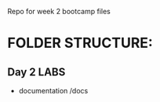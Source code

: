 Repo for week 2 bootcamp files


FOLDER  STRUCTURE:
==============

Day 2 LABS
--------------

- documentation
/docs